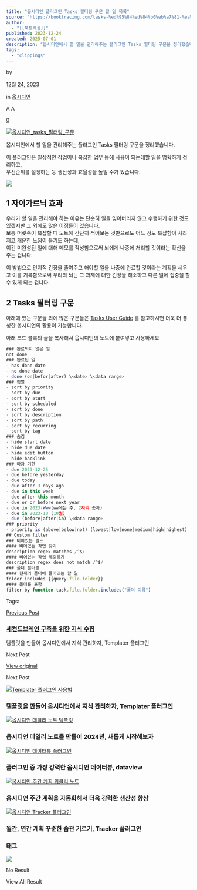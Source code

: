 ```yaml
---
title: "옵시디언 플러그인 Tasks 필터링 구문 할 일 목록"
source: "https://booktracing.com/tasks-%ed%95%84%ed%84%b0%eb%a7%81-%ea%b5%ac%eb%ac%b8/"
author:
  - "[[북트레싱]]"
published: 2023-12-24
created: 2025-07-01
description: "옵시디언에서 할 일을 관리해주는 플러그인 Tasks 필터링 구문을 정리했습니다."
tags:
  - "clippings"
---
```

by

[12월 24, 2023](https://booktracing.com/tasks-%ed%95%84%ed%84%b0%eb%a7%81-%ea%b5%ac%eb%ac%b8/)

in [옵시디언](https://booktracing.com/second-brain/obsidian/)

A A

[0](https://booktracing.com/tasks-%ed%95%84%ed%84%b0%eb%a7%81-%ea%b5%ac%eb%ac%b8/#comments)

[![옵시디언_tasks_필터링_구문](https://booktracing.com/wp-content/uploads/2023/12/%EC%98%B5%EC%8B%9C%EB%94%94%EC%96%B8_tasks_%ED%95%84%ED%84%B0%EB%A7%81_%EA%B5%AC%EB%AC%B8-750x750.webp)](https://booktracing.com/wp-content/uploads/2023/12/%EC%98%B5%EC%8B%9C%EB%94%94%EC%96%B8_tasks_%ED%95%84%ED%84%B0%EB%A7%81_%EA%B5%AC%EB%AC%B8.webp)

옵시디언에서 할 일을 관리해주는 플러그인 Tasks 필터링 구문을 정리했습니다.

이 플러그인은 일상적인 작업이나 복잡한 업무 등에 사용이 되는데할 일을 명확하게 정리하고,  
우선순위를 설정하는 등 생산성과 효율성을 높일 수가 있습니다.

![](https://www.youtube.com/watch?v=Qok3EljgmbA)

## 1 자이가르닉 효과

우리가 할 일을 관리해야 하는 이유는 단순히 일을 잊어버리지 않고 수행하기 위한 것도 있겠지만 그 외에도 많은 이점들이 있습니다.  
보통 머릿속이 복잡할 때 노트에 간단히 적어보는 것만으로도 어느 정도 복잡함이 사라지고 개운한 느낌이 들기도 하는데,  
이건 미완성된 일에 대해 메모를 작성함으로써 뇌에게 나중에 처리할 것이라는 확신을 주는 겁니다.  
  
이 방법으로 인지적 긴장을 줄여주고 해야할 일을 나중에 완료할 것이라는 계획을 세우고 이를 기록함으로써 우리의 뇌는 그 과제에 대한 긴장을 해소하고 다른 일에 집중을 할 수 있게 되는 겁니다.

## 2 Tasks 필터링 구문

아래에 있는 구문들 외에 많은 구문들은 [Tasks User Guide](https://publish.obsidian.md/tasks/Introduction) 를 참고하시면 더욱 더 풍성한 옵시디언의 활용이 가능합니다.

아래 코드 블록의 글을 복사해서 옵시디언의 노트에 붙여넣고 사용하세요

```js
### 완료되지 않은 일
not done
### 완료된 일
- has done date
- no done date
- done (on|befor|after) \<date>|\<data range>
### 정렬
- sort by priority
- sort by due
- sort by start
- sort by scheduled
- sort by done
- sort by description
- sort by path
- sort by recurring
- sort by tag
### 숨김
- hide start date
- hide due date
- hide edit button
- hide backlink
### 마감 기한
- due 2023-12-25
- due before yesterday
- due today
- due after 3 days ago
- due in this week
- due after this month
- due or or before next year
- due in 2023-Www(ww에는 주, 2자리 숫자)
- due in 2023-10 (10월)
- due (before|after|in) \<data range>
### priority
- priority is (above|below|not) (lowest|low|none|medium|high|highest)
## Custom filter
### 비어있는 필드
#### 비어있는 작업 찾기
description regex matches /^$/
#### 비어있는 작업 제외하기
description regex does not match /^$/
### 폴더 필터링
#### 현재의 폴더에 들어있는 할 일
folder includes {{query.file.folder}}
#### 폴더를 포함
filter by function task.file.folder.includes("폴더 이름")
```

Tags:

[Previous Post](https://booktracing.com/%ec%84%b8%ec%bb%a8%eb%93%9c%eb%b8%8c%eb%a0%88%ec%9d%b8-%ea%b5%ac%ec%b6%95-%ec%a0%95%eb%b3%b4-%ec%88%98%ec%a7%91/)

### [세컨드브레인 구축을 위한 지식 수집](https://booktracing.com/%ec%84%b8%ec%bb%a8%eb%93%9c%eb%b8%8c%eb%a0%88%ec%9d%b8-%ea%b5%ac%ec%b6%95-%ec%a0%95%eb%b3%b4-%ec%88%98%ec%a7%91/)

템플릿을 만들어 옵시디언에서 지식 관리하자, Templater 플러그인

Next Post

[View original](https://booktracing.com/%ec%98%b5%ec%8b%9c%eb%94%94%ec%96%b8-%ed%85%9c%ed%94%8c%eb%a6%bf-templater-%ed%94%8c%eb%9f%ac%ea%b7%b8%ec%9d%b8/)

Next Post

[![Templater 플러그인 사용법](https://booktracing.com/wp-content/uploads/2023/12/Templater-%ED%94%8C%EB%9F%AC%EA%B7%B8%EC%9D%B8-%EC%82%AC%EC%9A%A9%EB%B2%95-75x75.webp)](https://booktracing.com/%ec%98%b5%ec%8b%9c%eb%94%94%ec%96%b8-%ed%85%9c%ed%94%8c%eb%a6%bf-templater-%ed%94%8c%eb%9f%ac%ea%b7%b8%ec%9d%b8/)

### 템플릿을 만들어 옵시디언에서 지식 관리하자, Templater 플러그인

[![옵시디언 데일리 노트 템플릿](https://booktracing.com/wp-content/uploads/2024/01/%EC%98%B5%EC%8B%9C%EB%94%94%EC%96%B8-%EB%8D%B0%EC%9D%BC%EB%A6%AC-%EB%85%B8%ED%8A%B8-75x75.webp)](https://booktracing.com/%ec%98%b5%ec%8b%9c%eb%94%94%ec%96%b8-%eb%8d%b0%ec%9d%bc%eb%a6%ac-%eb%85%b8%ed%8a%b8-%ed%85%9c%ed%94%8c%eb%a6%bf/)

### 옵시디언 데일리 노트를 만들어 2024년, 새롭게 시작해보자

[![옵시디언 데이터뷰 플러그인](https://booktracing.com/wp-content/uploads/2024/01/%EC%98%B5%EC%8B%9C%EB%94%94%EC%96%B8-%EB%8D%B0%EC%9D%B4%ED%84%B0%EB%B7%B0-%ED%94%8C%EB%9F%AC%EA%B7%B8%EC%9D%B8-75x75.webp)](https://booktracing.com/%ec%98%b5%ec%8b%9c%eb%94%94%ec%96%b8-%eb%8d%b0%ec%9d%b4%ed%84%b0%eb%b7%b0-%ed%94%8c%eb%9f%ac%ea%b7%b8%ec%9d%b8-dataview/)

### 플러그인 중 가장 강력한 옵시디언 데이터뷰, dataview

[![옵시디언 주간 계획 위클리 노트](https://booktracing.com/wp-content/uploads/2024/01/%EC%A0%9C%EB%AA%A9%EC%9D%84-%EC%9E%85%EB%A0%A5%ED%95%B4%EC%A3%BC%EC%84%B8%EC%9A%94_-001-4-75x75.webp)](https://booktracing.com/%ec%98%b5%ec%8b%9c%eb%94%94%ec%96%b8-%ec%a3%bc%ea%b0%84-%ea%b3%84%ed%9a%8d-%ec%9c%84%ed%81%b4%eb%a6%ac-%eb%85%b8%ed%8a%b8/)

### 옵시디언 주간 계획을 자동화해서 더욱 강력한 생산성 향상

[![옵시디언 Tracker 플러그인](https://booktracing.com/wp-content/uploads/2024/01/%EC%98%B5%EC%8B%9C%EB%94%94%EC%96%B8-Tracker-%ED%94%8C%EB%9F%AC%EA%B7%B8%EC%9D%B8-75x75.webp)](https://booktracing.com/%ec%98%b5%ec%8b%9c%eb%94%94%ec%96%b8-tracker-%ed%94%8c%eb%9f%ac%ea%b7%b8%ec%9d%b8-%ec%8a%b5%ea%b4%80/)

### 월간, 연간 계획 꾸준한 습관 기르기, Tracker 플러그인

### 태그

![](https://booktracing.com/wp-content/uploads/2023/09/%EB%B6%81%ED%8A%B8%EB%9E%98%EC%8B%B1-%EC%95%BC%EA%B0%84%EB%AA%A8%EB%93%9C-%EC%A0%84%ED%99%98-1.png) 

No Result

View All Result
